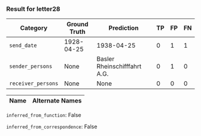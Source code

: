 ### Result for letter28
| Category          | Ground Truth | Prediction | TP | FP | FN |
|------------------|--------------|------------|----|----|----|
| `send_date`        | 1928-04-25 | 1938-04-25 | 0 | 1 | 1 |
| `sender_persons`  | None | Basler Rheinschifffahrt A.G. | 0 | 1 | 0 |
| `receiver_persons` | None | None | 0 | 0 | 0 |

| Name | Alternate Names |
| --- | --- |

`inferred_from_function`: False

`inferred_from_correspondence`: False
